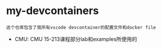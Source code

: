 # my-devcontainers

    这个仓库包含了我所有vscode devcontainer的配置文件和docker file

* CMU: CMU 15-213课程部分lab和examples所使用的
